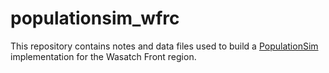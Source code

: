# populationsim_wfrc

This repository contains notes and data files used to build a 
[PopulationSim](https://github.com/RSGInc/populationsim) implementation for the
Wasatch Front region.
